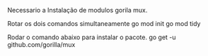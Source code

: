 Necessario a Instalação de modulos gorila mux.

Rotar os dois comandos simultaneamente
go mod init
go mod tidy

Rodar o comando abaixo para instalar o pacote.
go get -u github.com/gorilla/mux
